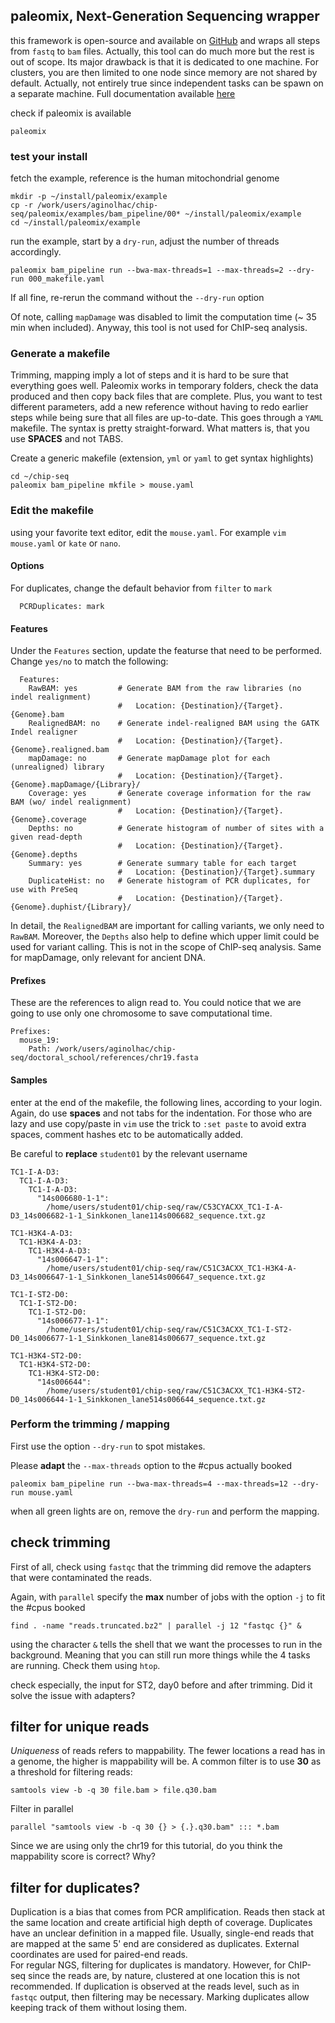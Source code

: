 ## paleomix, Next-Generation Sequencing wrapper

this framework is open-source and available on [GitHub](https://github.com/MikkelSchubert/paleomix) and 
wraps all steps from `fastq` to `bam` files. 
Actually, this tool can do much more but the rest is out of scope. 
Its major drawback is that it is dedicated to one machine. For clusters, you are then limited to one node since memory are not shared by default.
Actually, not entirely true since independent tasks can be spawn on a separate machine.
Full documentation available [here](http://paleomix.readthedocs.io/en/latest/)


check if paleomix is available
```
paleomix
```

### test your install

fetch the example, reference is the human mitochondrial genome
```
mkdir -p ~/install/paleomix/example
cp -r /work/users/aginolhac/chip-seq/paleomix/examples/bam_pipeline/00* ~/install/paleomix/example
cd ~/install/paleomix/example
```
run the example, start by a `dry-run`, adjust the number of threads accordingly.
```
paleomix bam_pipeline run --bwa-max-threads=1 --max-threads=2 --dry-run 000_makefile.yaml
```

If all fine, re-rerun the command without the `--dry-run` option

Of note, calling `mapDamage` was disabled to limit the computation time (~ 35 min when included).
Anyway, this tool is not used for ChIP-seq analysis.

### Generate a makefile

Trimming, mapping imply a lot of steps and it is hard to be sure that everything goes well. 
Paleomix works in temporary folders, check the data produced and then copy back files that are complete. 
Plus, you want to test different parameters, add a new reference without having to redo earlier steps while being sure that all files are up-to-date. 
This goes through a `YAML` makefile. The syntax is pretty straight-forward.
What matters is, that you use **SPACES** and not TABS.

Create a generic makefile (extension, `yml` or `yaml` to get syntax highlights)
```
cd ~/chip-seq
paleomix bam_pipeline mkfile > mouse.yaml
```

### Edit the makefile

using your favorite text editor, edit the `mouse.yaml`. For example `vim mouse.yaml` or `kate` or `nano`.

#### Options

For duplicates, change the default behavior from `filter` to `mark`  
```
  PCRDuplicates: mark
```

#### Features

Under the `Features` section, update the featurse that need to be performed.
Change `yes/no` to match the following:

```
  Features:
    RawBAM: yes         # Generate BAM from the raw libraries (no indel realignment)
                        #   Location: {Destination}/{Target}.{Genome}.bam
    RealignedBAM: no    # Generate indel-realigned BAM using the GATK Indel realigner
                        #   Location: {Destination}/{Target}.{Genome}.realigned.bam
    mapDamage: no       # Generate mapDamage plot for each (unrealigned) library
                        #   Location: {Destination}/{Target}.{Genome}.mapDamage/{Library}/
    Coverage: yes       # Generate coverage information for the raw BAM (wo/ indel realignment)
                        #   Location: {Destination}/{Target}.{Genome}.coverage
    Depths: no          # Generate histogram of number of sites with a given read-depth
                        #   Location: {Destination}/{Target}.{Genome}.depths
    Summary: yes        # Generate summary table for each target
                        #   Location: {Destination}/{Target}.summary
    DuplicateHist: no   # Generate histogram of PCR duplicates, for use with PreSeq
                        #   Location: {Destination}/{Target}.{Genome}.duphist/{Library}/
```

In detail, the `RealignedBAM` are important for calling variants, we only need to `RawBAM`.
Moreover, the `Depths` also help to define which upper limit could be used for variant calling.
This is not in the scope of ChIP-seq analysis. Same for mapDamage, only relevant for ancient DNA.

#### Prefixes

These are the references to align read to. You could notice that we are going to use only one chromosome
to save computational time.

```
Prefixes:
  mouse_19:
    Path: /work/users/aginolhac/chip-seq/doctoral_school/references/chr19.fasta
```


#### Samples

enter at the end of the makefile, the following lines, according to your login.
Again, do use **spaces** and not tabs for the indentation. For those who are lazy and use copy/paste in `vim`
 use the trick to `:set paste` to avoid extra spaces, comment hashes etc to be automatically added.

 Be careful to **replace** `student01` by the relevant username

```
TC1-I-A-D3:
  TC1-I-A-D3:
    TC1-I-A-D3:
      "14s006680-1-1":
        /home/users/student01/chip-seq/raw/C53CYACXX_TC1-I-A-D3_14s006682-1-1_Sinkkonen_lane114s006682_sequence.txt.gz

TC1-H3K4-A-D3:
  TC1-H3K4-A-D3:
    TC1-H3K4-A-D3:
      "14s006647-1-1":
        /home/users/student01/chip-seq/raw/C51C3ACXX_TC1-H3K4-A-D3_14s006647-1-1_Sinkkonen_lane514s006647_sequence.txt.gz

TC1-I-ST2-D0:
  TC1-I-ST2-D0:
    TC1-I-ST2-D0:
      "14s006677-1-1":
        /home/users/student01/chip-seq/raw/C51C3ACXX_TC1-I-ST2-D0_14s006677-1-1_Sinkkonen_lane814s006677_sequence.txt.gz

TC1-H3K4-ST2-D0:
  TC1-H3K4-ST2-D0:
    TC1-H3K4-ST2-D0:
      "14s006644":
        /home/users/student01/chip-seq/raw/C51C3ACXX_TC1-H3K4-ST2-D0_14s006644-1-1_Sinkkonen_lane514s006644_sequence.txt.gz
```

### Perform the trimming / mapping

First use the option `--dry-run` to spot mistakes.

Please **adapt** the `--max-threads` option to the #cpus actually booked

```
paleomix bam_pipeline run --bwa-max-threads=4 --max-threads=12 --dry-run mouse.yaml
```

when all green lights are on, remove the `dry-run` and perform the mapping.

## check trimming

First of all, check using `fastqc` that the trimming did remove the adapters that were contaminated the reads.

Again, with `parallel` specify the **max** number of jobs with the option `-j` to fit the #cpus booked

```
find . -name "reads.truncated.bz2" | parallel -j 12 "fastqc {}" &
```

using the character `&` tells the shell that we want the processes to run in the background. Meaning that you can still run more things while the 4 tasks are running. Check them using `htop`.

check especially, the input for ST2, day0 before and after trimming. Did it solve the issue with adapters?

## filter for unique reads

*Uniqueness* of reads refers to mappability. The fewer locations a read has in a genome, the higher is mappability will be.
A common filter is to use **30** as a threshold for filtering reads:

```
samtools view -b -q 30 file.bam > file.q30.bam
```

Filter in parallel

```
parallel "samtools view -b -q 30 {} > {.}.q30.bam" ::: *.bam
```

Since we are using only the chr19 for this tutorial, do you think the mappability score is correct? Why?

## filter for duplicates?

Duplication is a bias that comes from PCR amplification. Reads then stack at the same location and create artificial high depth of coverage.
Duplicates have an unclear definition in a mapped file. Usually, single-end reads that are mapped
at the same 5' end are considered as duplicates. External coordinates are used for paired-end reads.  
For regular NGS, filtering for duplicates is mandatory. However, for ChIP-seq since the reads are,
by nature, clustered at one location this is not recommended. If duplication is observed at the reads level, 
such as in `fastqc` output, then filtering may be necessary. Marking duplicates allow keeping track of them without losing them.
